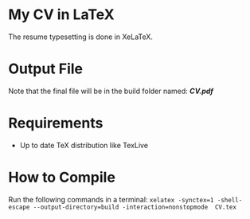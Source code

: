 # My CV in LaTeX

The resume typesetting is done in XeLaTeX.

# Output File
Note that the final file will be in the build folder named: **_CV.pdf_**

# Requirements
* Up to date TeX distribution like TexLive

# How to Compile
Run the following commands in a terminal:
`xelatex -synctex=1 -shell-escape --output-directory=build -interaction=nonstopmode  CV.tex`
